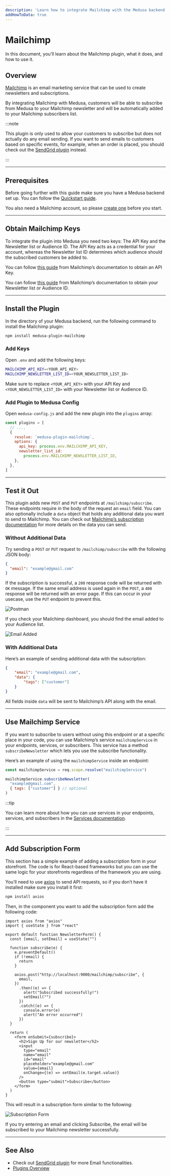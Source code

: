 ```yaml
---
description: 'Learn how to integrate Mailchimp with the Medusa backend. Learn how to install the plugin on the Medusa backend and how to add a subscription form.'
addHowToData: true
---
```


# Mailchimp

In this document, you’ll learn about the Mailchimp plugin, what it does, and how to use it.

## Overview

[Mailchimp](https://mailchimp.com) is an email marketing service that can be used to create newsletters and subscriptions.

By integrating Mailchimp with Medusa, customers will be able to subscribe from Medusa to your Mailchimp newsletter and will be automatically added to your Mailchimp subscribers list.

:::note

This plugin is only used to allow your customers to subscribe but does not actually do any email sending. If you want to send emails to customers based on specific events, for example, when an order is placed, you should check out the [SendGrid plugin](./sendgrid.mdx) instead.

:::

---

## Prerequisites

Before going further with this guide make sure you have a Medusa backend set up. You can follow the [Quickstart guide](../../development/backend/install.mdx).

You also need a Mailchimp account, so please [create one](https://mailchimp.com/signup) before you start.

---

## Obtain Mailchimp Keys

To integrate the plugin into Medusa you need two keys: The API Key and the Newsletter list or Audience ID. The API Key acts as a credential for your account, whereas the Newsletter list ID determines which audience should the subscribed customers be added to.

You can follow [this guide](https://mailchimp.com/help/about-api-keys/#Find_or_generate_your_API_key) from Mailchimp’s documentation to obtain an API Key.

You can follow [this guide](https://mailchimp.com/help/find-audience-id/) from Mailchimp’s documentation to obtain your Newsletter list or Audience ID.

---

## Install the Plugin

In the directory of your Medusa backend, run the following command to install the Mailchimp plugin:

```bash npm2yarn
npm install medusa-plugin-mailchimp
```

### Add Keys

Open `.env` and add the following keys:

```bash
MAILCHIMP_API_KEY=<YOUR_API_KEY>
MAILCHIMP_NEWSLETTER_LIST_ID=<YOUR_NEWSLETTER_LIST_ID>
```

Make sure to replace `<YOUR_API_KEY>` with your API Key and `<YOUR_NEWSLETTER_LIST_ID>` with your Newsletter list or Audience ID.

### Add Plugin to Medusa Config

Open `medusa-config.js` and add the new plugin into the `plugins` array:

```js title=medusa-config.js
const plugins = [
  // ...,
  {
    resolve: `medusa-plugin-mailchimp`,
    options: {
      api_key: process.env.MAILCHIMP_API_KEY,
      newsletter_list_id: 
        process.env.MAILCHIMP_NEWSLETTER_LIST_ID,
    },
  },
]
```

---

## Test it Out

This plugin adds new `POST` and `PUT` endpoints at `/mailchimp/subscribe`. These endpoints require in the body of the request an `email` field. You can also optionally include a `data` object that holds any additional data you want to send to Mailchimp. You can check out [Mailchimp’s subscription documentation](https://mailchimp.com/developer/marketing/api/list-merges/) for more details on the data you can send.

### Without Additional Data

Try sending a `POST` or `PUT` request to `/mailchimp/subscribe` with the following JSON body:

```json noReport
{
  "email": "example@gmail.com"
}
```

If the subscription is successful, a `200` response code will be returned with `OK` message. If the same email address is used again in the `POST`, a `400` response will be returned with an error page. If this can occur in your usecase, use the `PUT` endpoint to prevent this.

![Postman](https://res.cloudinary.com/dza7lstvk/image/upload/v1668000185/Medusa%20Docs/Mailchimp/tpr7uCF_g4rymn.png)

If you check your Mailchimp dashboard, you should find the email added to your Audience list.

![Email Added](https://res.cloudinary.com/dza7lstvk/image/upload/v1668000199/Medusa%20Docs/Mailchimp/ALz6WUq_e4mkcs.png)

### With Additional Data

Here’s an example of sending additional data with the subscription:

```json noReport
{
    "email": "example@gmail.com",
    "data": {
        "tags": ["customer"]
    }
}
```

All fields inside `data` will be sent to Mailchimp’s API along with the email.

---

## Use Mailchimp Service

If you want to subscribe to users without using this endpoint or at a specific place in your code, you can use Mailchimp’s service `mailchimpService` in your endpoints, services, or subscribers. This service has a method `subscribeNewsletter` which lets you use the subscribe functionality.

Here’s an example of using the `mailchimpService` inside an endpoint:

```jsx title=src/api/index.ts
const mailchimpService = req.scope.resolve("mailchimpService")

mailchimpService.subscribeNewsletter(
  "example@gmail.com",
  { tags: ["customer"] } // optional
)
```

:::tip

You can learn more about how you can use services in your endpoints, services, and subscribers in the [Services documentation](../../development/services/create-service.mdx#using-your-custom-service).

:::

---

## Add Subscription Form

This section has a simple example of adding a subscription form in your storefront. The code is for React-based frameworks but you can use the same logic for your storefronts regardless of the framework you are using.

You’ll need to use [axios](https://github.com/axios/axios) to send API requests, so if you don’t have it installed make sure you install it first:

```bash npm2yarn
npm install axios
```

Then, in the component you want to add the subscription form add the following code:

```tsx
import axios from "axios"
import { useState } from "react"

export default function NewsletterForm() {
  const [email, setEmail] = useState("")

  function subscribe(e) {
    e.preventDefault()
    if (!email) {
      return
    }

    axios.post("http://localhost:9000/mailchimp/subscribe", {
      email,
    })
      .then((e) => {
        alert("Subscribed successfully!")
        setEmail("")
      })
      .catch((e) => {
        console.error(e)
        alert("An error occurred")
      })
  }

  return (
    <form onSubmit={subscribe}>
      <h2>Sign Up for our newsletter</h2>
      <input 
        type="email"
        name="email" 
        id="email" 
        placeholder="example@gmail.com"
        value={email} 
        onChange={(e) => setEmail(e.target.value)}
      />
      <button type="submit">Subscribe</button>
    </form>
  )
}
```

This will result in a subscription form similar to the following:

![Subscription Form](https://res.cloudinary.com/dza7lstvk/image/upload/v1668000210/Medusa%20Docs/Mailchimp/JHIFEwe_fu4rkv.png)

If you try entering an email and clicking Subscribe, the email will be subscribed to your Mailchimp newsletter successfully.

---

## See Also

- Check out [SendGrid plugin](./sendgrid.mdx) for more Email functionalities.
- [Plugins Overview](../../development/plugins/overview.mdx)
